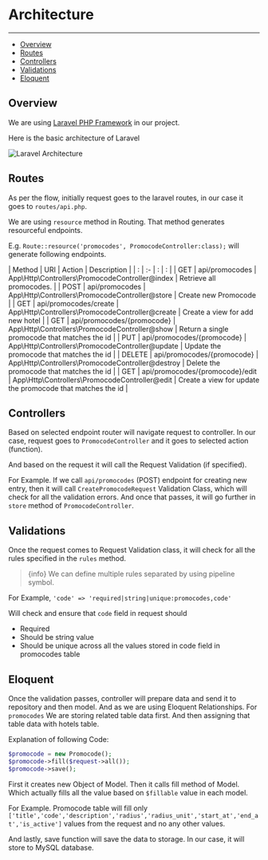 # Architecture

---

- [Overview](/{{route}}/{{version}}/architecture#overview)
- [Routes](/{{route}}/{{version}}/architecture#routes)
- [Controllers](/{{route}}/{{version}}/architecture#controllers)
- [Validations](/{{route}}/{{version}}/architecture#validations)
- [Eloquent](/{{route}}/{{version}}/architecture#Eloquent)

<a name="overview"></a>
## Overview

<a name="make-commands"></a>
We are using [Laravel PHP Framework](https://laravel.com) in our project.

Here is the basic architecture of Laravel

![Laravel Architecture](/img/laravel-architecture.jpg)

<a name="routes"></a>
## Routes

As per the flow, initially request goes to the laravel routes, in our case it goes to `routes/api.php`.

We are using `resource` method in Routing. That method generates resourceful endpoints.

E.g. `Route::resource('promocodes', PromocodeController:class);` will generate following endpoints.

| Method | URI   | Action | Description |
| : |   :-   |  :  | : |
| GET  | api/promocodes                  | App\Http\Controllers\PromocodeController@index | Retrieve all promocodes. |
| POST      | api/promocodes                  | App\Http\Controllers\PromocodeController@store | Create new Promocode |
| GET  | api/promocodes/create           | App\Http\Controllers\PromocodeController@create | Create a view for add new hotel | 
| GET  | api/promocodes/{promocode}          | App\Http\Controllers\PromocodeController@show | Return a single promocode that matches the id |
| PUT | api/promocodes/{promocode}          | App\Http\Controllers\PromocodeController@update | Update the promocode that matches the id |
| DELETE    | api/promocodes/{promocode}          | App\Http\Controllers\PromocodeController@destroy | Delete the promocode that matches the id |
| GET  | api/promocodes/{promocode}/edit     | App\Http\Controllers\PromocodeController@edit | Create a view for update the promocode that matches the id |

<a name="controllers"></a>
## Controllers

Based on selected endpoint router will navigate request to controller. In our case, request goes to `PromocodeController` and it goes to selected action (function).

And based on the request it will call the Request Validation (if specified).

For Example. If we call `api/promocodes` (POST) endpoint for creating new entry, then it will call `CreatePromocodeRequest` Validation Class, which will check for all the validation errors. And once that passes, it will go further in `store` method of `PromocodeController`.

<a name="validations"></a>
## Validations

Once the request comes to Request Validation class, it will check for all the rules specified in the `rules` method.

> {info} We can define multiple rules separated by using pipeline symbol.

For Example, `'code' => 'required|string|unique:promocodes,code'`

Will check and ensure that `code` field in request should 
- Required
- Should be string value
- Should be unique across all the values stored in code field in promocodes table

<a name="eloquent"></a>
## Eloquent

Once the validation passes, controller will prepare data and send it to repository and then model. And as we are using Eloquent Relationships. For `promocodes`
We are storing related table data first. And then assigning that table data with hotels table. 

Explanation of following Code:

```php
$promocode = new Promocode();
$promocode->fill($request->all());
$promocode->save();
```

First it creates new Object of Model.
Then it calls fill method of Model. Which actually fills all the value based on `$fillable` value in each model.

For Example. Promocode table will fill only `['title','code','description','radius','radius_unit','start_at','end_at','is_active']` values from the request and no any other values.

And lastly, save function will save the data to storage. In our case, it will store to MySQL database.
